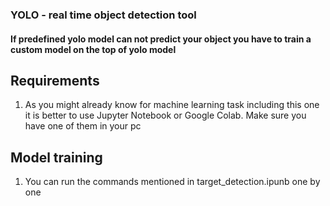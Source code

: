 ### YOLO - real time object detection tool

#### If predefined yolo model can not predict your object you have to train a custom model on the top of yolo model

## Requirements 
1. As you might already know for machine learning task including this one it is better to use
Jupyter Notebook or Google Colab. Make sure you have one of them in your pc


## Model training
1. You can run the commands mentioned in target_detection.ipunb one by one 
